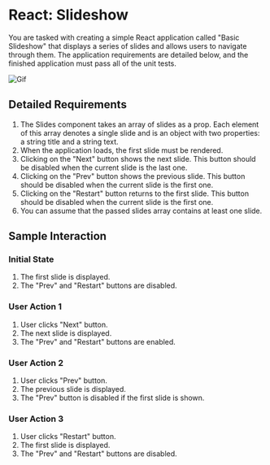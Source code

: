 # React: Slideshow

You are tasked with creating a simple React application called "Basic Slideshow" that displays a series of slides and allows users to 
navigate through them. The application requirements are detailed below, and the finished application must pass all of the unit tests.

![Gif](https://hrcdn.net/s3_pub/istreet-assets/j3Q6jXZ3DOOPRlCs9hFcnQ/slideshow.gif)

## Detailed Requirements
1. The Slides component takes an array of slides as a prop. Each element of this array denotes a single slide and is an object with two properties: a string title and a string text.
2. When the application loads, the first slide must be rendered.
3. Clicking on the "Next" button shows the next slide. This button should be disabled when the current slide is the last one.
4. Clicking on the "Prev" button shows the previous slide. This button should be disabled when the current slide is the first one.
5. Clicking on the "Restart" button returns to the first slide. This button should be disabled when the current slide is the first one.
6. You can assume that the passed slides array contains at least one slide.


## Sample Interaction

### Initial State
1. The first slide is displayed.
2. The "Prev" and "Restart" buttons are disabled.

### User Action 1
1. User clicks "Next" button.
2. The next slide is displayed.
3. The "Prev" and "Restart" buttons are enabled.

### User Action 2
1. User clicks "Prev" button.
2. The previous slide is displayed.
3. The "Prev" button is disabled if the first slide is shown.
   
### User Action 3
1. User clicks "Restart" button.
2. The first slide is displayed.
3. The "Prev" and "Restart" buttons are disabled.
